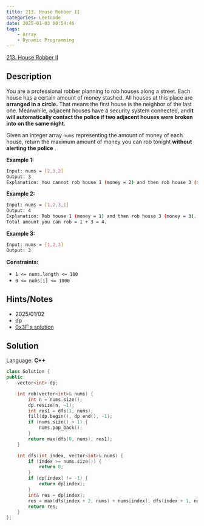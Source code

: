 ```yaml
---
title: 213. House Robber II
categories: Leetcode
date: 2025-01-03 00:54:46
tags:
    - Array
    - Dynamic Programming
---
```


[213. House Robber II](https://leetcode.com/problems/house-robber-ii/description/?envType=problem-list-v2&envId=plakya4j)

## Description

You are a professional robber planning to rob houses along a street. Each house has a certain amount of money stashed. All houses at this place are **arranged in a circle.**  That means the first house is the neighbor of the last one. Meanwhile, adjacent houses have a security system connected, and<b>it will automatically contact the police if two adjacent houses were broken into on the same night</b>.

Given an integer array `nums` representing the amount of money of each house, return the maximum amount of money you can rob tonight **without alerting the police** .

**Example 1:**

```bash
Input: nums = [2,3,2]
Output: 3
Explanation: You cannot rob house 1 (money = 2) and then rob house 3 (money = 2), because they are adjacent houses.
```

**Example 2:**

```bash
Input: nums = [1,2,3,1]
Output: 4
Explanation: Rob house 1 (money = 1) and then rob house 3 (money = 3).
Total amount you can rob = 1 + 3 = 4.
```

**Example 3:**

```bash
Input: nums = [1,2,3]
Output: 3
```

**Constraints:**

- `1 <= nums.length <= 100`
- `0 <= nums[i] <= 1000`

## Hints/Notes

- 2025/01/02
- dp
- [0x3F's solution](https://leetcode.cn/problems/house-robber-ii/solutions/2445622/jian-ji-xie-fa-zhi-jie-diao-yong-198-ti-qhvri/)

## Solution

Language: **C++**

```C++
class Solution {
public:
    vector<int> dp;

    int rob(vector<int>& nums) {
        int n = nums.size();
        dp.resize(n, -1);
        int res1 = dfs(1, nums);
        fill(dp.begin(), dp.end(), -1);
        if (nums.size() > 1) {
            nums.pop_back();
        }
        return max(dfs(0, nums), res1);
    }

    int dfs(int index, vector<int>& nums) {
        if (index >= nums.size()) {
            return 0;
        }
        if (dp[index] != -1) {
            return dp[index];
        }
        int& res = dp[index];
        res = max(dfs(index + 2, nums) + nums[index], dfs(index + 1, nums));
        return res;
    }
};
```
